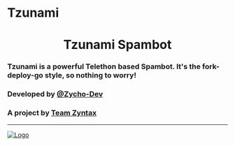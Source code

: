 # Tzunami

<h1 align="center">Tzunami Spambot</h1>

### Tzunami is a powerful Telethon based Spambot. It's the fork-deploy-go style, so nothing to worry!
### Developed by [@Zycho-Dev](https://t.me/Zycho_66)
### A project by [Team Zyntax](https://t.me/Zyntax_chat_zone)

<hr>

<p align="center">

[![Logo]()](https://t.me/Zyntax_chat_zone)

</p>

